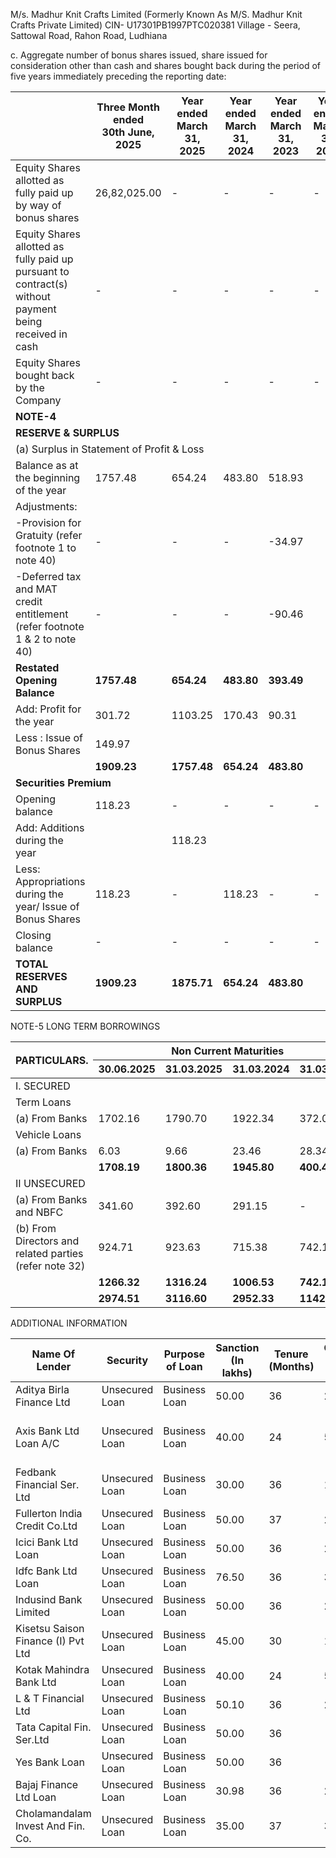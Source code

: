 M/s. Madhur Knit Crafts Limited
(Formerly Known As M/S. Madhur Knit Crafts Private Limited)
CIN- U17301PB1997PTC020381
Village - Seera, Sattowal Road, Rahon Road, Ludhiana

c. Aggregate number of bonus shares issued, share issued for consideration other than cash and shares bought back during the period of five years immediately preceding the reporting date:

<table><thead><tr><th></th><th>Three Month<br>ended<br>30th June, 2025</th><th>Year ended<br>March 31, 2025</th><th>Year ended<br>March 31, 2024</th><th>Year ended<br>March 31, 2023</th><th>Year ended<br>March 31, 2022</th><th>Year ended<br>March 31, 2021</th></tr></thead><tbody><tr><td>Equity Shares allotted as fully paid up by way of bonus shares</td><td>26,82,025.00</td><td>-</td><td>-</td><td>-</td><td>-</td><td>-</td></tr><tr><td>Equity Shares allotted as fully paid up pursuant to contract(s) without payment being received in cash</td><td>-</td><td>-</td><td>-</td><td>-</td><td>-</td><td>-</td></tr><tr><td>Equity Shares bought back by the Company</td><td>-</td><td>-</td><td>-</td><td>-</td><td>-</td><td>-</td></tr><tr><td colspan="7"><strong>NOTE-4</strong></td></tr><tr><td colspan="7"><strong>RESERVE & SURPLUS</strong></td></tr><tr><td colspan="7">(a) Surplus in Statement of Profit & Loss</td></tr><tr><td>Balance as at the beginning of the year</td><td>1757.48</td><td>654.24</td><td>483.80</td><td>518.93</td><td></td><td></td></tr><tr><td colspan="7">Adjustments:</td></tr><tr><td>-Provision for Gratuity (refer footnote 1 to note 40)</td><td>-</td><td>-</td><td>-</td><td>-34.97</td><td></td><td></td></tr><tr><td>-Deferred tax and MAT credit entitlement (refer footnote 1 & 2 to note 40)</td><td>-</td><td>-</td><td>-</td><td>-90.46</td><td></td><td></td></tr><tr><td><strong>Restated Opening Balance</strong></td><td><strong>1757.48</strong></td><td><strong>654.24</strong></td><td><strong>483.80</strong></td><td><strong>393.49</strong></td><td></td><td></td></tr><tr><td>Add: Profit for the year</td><td>301.72</td><td>1103.25</td><td>170.43</td><td>90.31</td><td></td><td></td></tr><tr><td>Less : Issue of Bonus Shares</td><td>149.97</td><td></td><td></td><td></td><td></td><td></td></tr><tr><td></td><td><strong>1909.23</strong></td><td><strong>1757.48</strong></td><td><strong>654.24</strong></td><td><strong>483.80</strong></td><td></td><td></td></tr><tr><td colspan="7"><strong>Securities Premium</strong></td></tr><tr><td>Opening balance</td><td>118.23</td><td>-</td><td>-</td><td>-</td><td>-</td><td>-</td></tr><tr><td>Add: Additions during the year</td><td></td><td>118.23</td><td></td><td></td><td></td><td></td></tr><tr><td>Less: Appropriations during the year/ Issue of Bonus Shares</td><td>118.23</td><td>-</td><td>118.23</td><td>-</td><td>-</td><td>-</td></tr><tr><td>Closing balance</td><td>-</td><td>-</td><td>-</td><td>-</td><td>-</td><td>-</td></tr><tr><td><strong>TOTAL RESERVES AND SURPLUS</strong></td><td><strong>1909.23</strong></td><td><strong>1875.71</strong></td><td><strong>654.24</strong></td><td><strong>483.80</strong></td><td></td><td></td></tr></tbody></table>

NOTE-5
LONG TERM BORROWINGS

<table><thead><tr><th rowspan="2">PARTICULARS.</th><th colspan="4">Non Current Maturities</th><th colspan="4">Current Maturities</th></tr><tr><th>30.06.2025</th><th>31.03.2025</th><th>31.03.2024</th><th>31.03.2023</th><th>30.06.2025</th><th>31.03.2025</th><th>31.03.2024</th><th>31.03.2023</th></tr></thead><tbody><tr><td>I. SECURED</td><td></td><td></td><td></td><td></td><td></td><td></td><td></td><td></td></tr><tr><td>Term Loans</td><td></td><td></td><td></td><td></td><td></td><td></td><td></td><td></td></tr><tr><td>(a) From Banks</td><td>1702.16</td><td>1790.70</td><td>1922.34</td><td>372.08</td><td>321.12</td><td>673.18</td><td>449.15</td><td>216.31</td></tr><tr><td>Vehicle Loans</td><td></td><td></td><td></td><td></td><td></td><td></td><td></td><td></td></tr><tr><td>(a) From Banks</td><td>6.03</td><td>9.66</td><td>23.46</td><td>28.34</td><td>8.17</td><td>6.08</td><td>14.48</td><td>11.89</td></tr><tr><td></td><td><strong>1708.19</strong></td><td><strong>1800.36</strong></td><td><strong>1945.80</strong></td><td><strong>400.42</strong></td><td><strong>329.29</strong></td><td><strong>679.26</strong></td><td><strong>463.63</strong></td><td><strong>228.20</strong></td></tr><tr><td>II UNSECURED</td><td></td><td></td><td></td><td></td><td></td><td></td><td></td><td></td></tr><tr><td>(a) From Banks and NBFC</td><td>341.60</td><td>392.60</td><td>291.15</td><td>-</td><td>265.62</td><td>289.77</td><td>205.91</td><td>-</td></tr><tr><td>(b) From Directors and related parties (refer note 32)</td><td>924.71</td><td>923.63</td><td>715.38</td><td>742.12</td><td>-</td><td>-</td><td>-</td><td>-</td></tr><tr><td></td><td><strong>1266.32</strong></td><td><strong>1316.24</strong></td><td><strong>1006.53</strong></td><td><strong>742.12</strong></td><td><strong>265.62</strong></td><td><strong>289.77</strong></td><td><strong>205.91</strong></td><td>-</td></tr><tr><td></td><td><strong>2974.51</strong></td><td><strong>3116.60</strong></td><td><strong>2952.33</strong></td><td><strong>1142.54</strong></td><td><strong>594.91</strong></td><td><strong>969.03</strong></td><td><strong>669.54</strong></td><td><strong>228.20</strong></td></tr></tbody></table>

ADDITIONAL INFORMATION

<table><thead><tr><th>Name Of Lender</th><th>Security</th><th>Purpose of Loan</th><th>Sanction (In lakhs)</th><th>Tenure (Months)</th><th>Outstanding as on 30th June,2025</th><th>Outstanding as on March 31,2025</th><th>Outstanding as on March 31,2024</th><th>Outstanding as on March 31,2023</th><th>ROI (in %age)</th></tr></thead><tbody><tr><td>Aditya Birla Finance Ltd</td><td>Unsecured Loan</td><td>Business Loan</td><td>50.00</td><td>36</td><td>25.09</td><td>29.24</td><td>44.36</td><td>-</td><td>15.50</td></tr><tr><td>Axis Bank Ltd Loan A/C</td><td>Unsecured Loan</td><td>Business Loan</td><td>40.00</td><td>24</td><td>5.41</td><td>10.90</td><td>30.89</td><td>-</td><td>1 year MCLR+<br>Spread 6.35%</td></tr><tr><td>Fedbank Financial Ser. Ltd</td><td>Unsecured Loan</td><td>Business Loan</td><td>30.00</td><td>36</td><td>14.14</td><td>16.67</td><td>25.88</td><td>-</td><td>15.00</td></tr><tr><td>Fullerton India Credit Co.Ltd</td><td>Unsecured Loan</td><td>Business Loan</td><td>50.00</td><td>37</td><td>25.09</td><td>29.24</td><td>44.36</td><td>-</td><td>15.50</td></tr><tr><td>Icici Bank Ltd Loan</td><td>Unsecured Loan</td><td>Business Loan</td><td>50.00</td><td>36</td><td>23.53</td><td>27.74</td><td>43.08</td><td>-</td><td>15.00</td></tr><tr><td>Idfc Bank Ltd Loan</td><td>Unsecured Loan</td><td>Business Loan</td><td>76.50</td><td>36</td><td>38.38</td><td>44.74</td><td>67.87</td><td>-</td><td>15.50</td></tr><tr><td>Indusind Bank Limited</td><td>Unsecured Loan</td><td>Business Loan</td><td>50.00</td><td>36</td><td>23.57</td><td>27.78</td><td>43.10</td><td>-</td><td>15.50</td></tr><tr><td>Kisetsu Saison Finance (I) Pvt Ltd</td><td>Unsecured Loan</td><td>Business Loan</td><td>45.00</td><td>30</td><td>15.31</td><td>20.05</td><td>37.29</td><td>-</td><td>15.50</td></tr><tr><td>Kotak Mahindra Bank Ltd</td><td>Unsecured Loan</td><td>Business Loan</td><td>40.00</td><td>24</td><td>5.67</td><td>11.13</td><td>31.01</td><td>-</td><td>15.00</td></tr><tr><td>L &amp; T Financial Ltd</td><td>Unsecured Loan</td><td>Business Loan</td><td>50.10</td><td>36</td><td>23.65</td><td>27.84</td><td>43.03</td><td>-</td><td>16.00</td></tr><tr><td>Tata Capital Fin. Ser.Ltd</td><td>Unsecured Loan</td><td>Business Loan</td><td>50.00</td><td>36</td><td>-</td><td>-</td><td>43.00</td><td>-</td><td>15.50</td></tr><tr><td>Yes Bank Loan</td><td>Unsecured Loan</td><td>Business Loan</td><td>50.00</td><td>36</td><td>-</td><td>-</td><td>43.19</td><td>-</td><td>15.50</td></tr><tr><td>Bajaj Finance Ltd Loan</td><td>Unsecured Loan</td><td>Business Loan</td><td>30.98</td><td>36</td><td>28.95</td><td>30.98</td><td>-</td><td>-</td><td>17.00</td></tr><tr><td>Cholamandalam Invest And Fin. Co.</td><td>Unsecured Loan</td><td>Business Loan</td><td>35.00</td><td>37</td><td>32.71</td><td>35.00</td><td>-</td><td>-</td><td>17.00</td></tr></tbody></table>